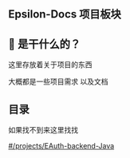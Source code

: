 ## Epsilon-Docs 项目板块

## 🤨 是干什么的？

这里存放着关于项目的东西

大概都是一些项目需求 以及文档

## 目录

如果找不到来这里找找

[#/projects/EAuth-backend-Java](EAuth-backend-Java)